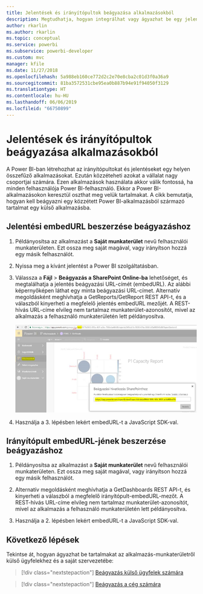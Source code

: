 ```yaml
---
title: Jelentések és irányítópultok beágyazása alkalmazásokból
description: Megtudhatja, hogyan integrálhat vagy ágyazhat be egy jelentést vagy irányítópultot egy Power BI-alkalmazásból, és nem az alkalmazás-munkaterületről.
author: rkarlin
ms.author: rkarlin
ms.topic: conceptual
ms.service: powerbi
ms.subservice: powerbi-developer
ms.custom: mvc
manager: kfile
ms.date: 11/27/2018
ms.openlocfilehash: 5a988eb160ce772d2c2e70e8cba2c01d3f0a36a9
ms.sourcegitcommit: 81ba3572531cbe95ea0b887b94e91f94050f3129
ms.translationtype: HT
ms.contentlocale: hu-HU
ms.lasthandoff: 06/06/2019
ms.locfileid: "66750899"
---
```

# <a name="embed-reports-or-dashboards-from-apps"></a>Jelentések és irányítópultok beágyazása alkalmazásokból

A Power BI-ban létrehozhat az irányítópultokat és jelentéseket egy helyen összefűző alkalmazásokat. Ezután közzéteheti azokat a vállalat nagy csoportjai számára. Ezen alkalmazások használata akkor válik fontossá, ha minden felhasználója Power BI-felhasználó. Ekkor a Power BI-alkalmazásokon keresztül oszthat meg velük tartalmakat. A cikk bemutatja, hogyan kell beágyazni egy közzétett Power BI-alkalmazásból származó tartalmat egy külső alkalmazásba.

## <a name="grab-a-report-embedurl-for-embedding"></a>Jelentési embedURL beszerzése beágyazáshoz

1. Példányosítsa az alkalmazást a **Saját munkaterület** nevű felhasználói munkaterületen. Ezt ossza meg saját magával, vagy irányítson hozzá egy másik felhasználót.

2. Nyissa meg a kívánt jelentést a Power BI szolgáltatásban.

3. Válassza a **Fájl** > **Beágyazás a SharePoint Online-ba** lehetőséget, és megtalálhatja a jelentés beágyazási URL-címét (embedURL). Az alábbi képernyőképen láthat egy minta beágyazási URL-címet. Alternatív megoldásként meghívhatja a GetReports/GetReport REST API-t, és a válaszból kinyerheti a megfelelő jelentés embedURL mezőjét. A REST-hívás URL-címe elvileg nem tartalmaz munkaterület-azonosítót, mivel az alkalmazás a felhasználó munkaterületén lett példányosítva.

    ![Beágyazás alkalmazásokból](media/embed-from-apps/embed-from-app.png)

4. Használja a 3. lépésben lekért embedURL-t a JavaScript SDK-val.

## <a name="grab-a-dashboard-embedurl-for-embedding"></a>Irányítópult embedURL-jének beszerzése beágyazáshoz

1. Példányosítsa az alkalmazást a **Saját munkaterület** nevű felhasználói munkaterületen. Ezt ossza meg saját magával, vagy irányítson hozzá egy másik felhasználót.

2. Alternatív megoldásként meghívhatja a GetDashboards REST API-t, és kinyerheti a válaszból a megfelelő irányítópult-embedURL-mezőt. A REST-hívás URL-címe elvileg nem tartalmaz munkaterület-azonosítót, mivel az alkalmazás a felhasználó munkaterületén lett példányosítva.

3. Használja a 2. lépésben lekért embedURL-t a JavaScript SDK-val.

## <a name="next-steps"></a>Következő lépések

Tekintse át, hogyan ágyazhat be tartalmakat az alkalmazás-munkaterületről külső ügyfelekhez és a saját szervezetébe:

> [!div class="nextstepaction"]
>[Beágyazás külső ügyfelek számára](embed-sample-for-customers.md)

> [!div class="nextstepaction"]
>[Beágyazás a cég számára](embed-sample-for-your-organization.md)
